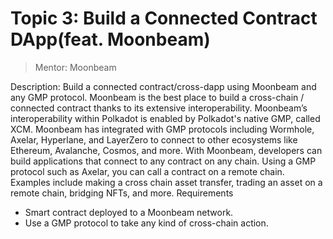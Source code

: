 # Topic 3: Build a Connected Contract DApp(feat. Moonbeam)
> Mentor: Moonbeam

Description: Build a connected contract/cross-dapp using Moonbeam and any GMP protocol. Moonbeam is the best place to build a cross-chain / connected contract thanks to its extensive interoperability. Moonbeam’s interoperability within Polkadot is enabled by Polkadot's native GMP, called XCM. Moonbeam has integrated with GMP protocols including Wormhole, Axelar, Hyperlane, and LayerZero to connect to other ecosystems like Ethereum, Avalanche, Cosmos, and more. With Moonbeam, developers can build applications that connect to any contract on any chain. Using a GMP protocol such as Axelar, you can call a contract on a remote chain. Examples include making a cross chain asset transfer, trading an asset on a remote chain, bridging NFTs, and more. Requirements

- Smart contract deployed to a Moonbeam network.
- Use a GMP protocol to take any kind of cross-chain action.
